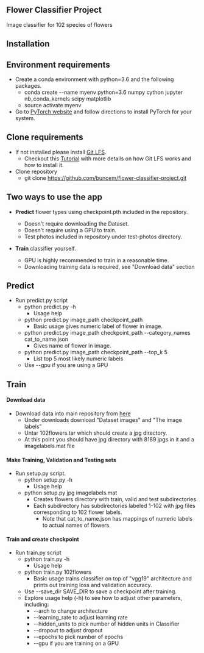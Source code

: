 Flower Classifier Project
------------------------------

Image classifier for 102 species of flowers

Installation
--------------------

## Environment requirements

* Create a conda environment with python=3.6 and the following packages.
    * conda create --name myenv python=3.6 numpy cython jupyter nb_conda_kernels scipy matplotlib
    * source activate myenv
* Go to [PyTorch website](https://pytorch.org/) and follow directions to install PyTorch for your system.

## Clone requirements

* If not installed please install [Git LFS](https://git-lfs.github.com).
    * Checkout this [Tutorial](https://www.atlassian.com/git/tutorials/git-lfs) with more details on how Git LFS works and how to install it.
* Clone repository
    * git clone https://github.com/buncem/flower-classifier-project.git

## Two ways to use the app

* __Predict__ flower types using checkpoint.pth included in the repository.
    * Doesn't require downloading the Dataset.
    * Doesn't require using a GPU to train.
    * Test photos included in repository under test-photos directory.

* __Train__ classifier yourself.
    * GPU is highly recommended to train in a reasonable time.
    * Downloading training data is required, see "Download data" section


## Predict

* Run predict.py script
    * python predict.py -h
        * Usage help
    * python predict.py image_path checkpoint_path
        * Basic usage gives numeric label of flower in image.
    * python predict.py image_path checkpoint_path --category_names cat_to_name.json
        * Gives name of flower in image.
    * python predict.py image_path checkpoint_path --top_k 5
        * List top 5 most likely numeric labels
    * Use --gpu if you are using a GPU

## Train


#### Download data

* Download data into main repository from [here](http://www.robots.ox.ac.uk/~vgg/data/flowers/102/index.html)
    * Under downloads download "Dataset images" and "The image labels"
    * Untar 102flowers.tar which should create a jpg directory.
    * At this point you should have jpg directory with 8189 jpgs in it and a imagelabels.mat file

#### Make Training, Validation and Testing sets

* Run setup.py script.
    * python setup.py -h
        * Usage help
    * python setup.py jpg imagelabels.mat
        * Creates flowers directory with train, valid and test subdirectories.
        * Each subdirectory has subdirectories labeled 1-102 with jpg files corresponding to 102 flower labels.
            * Note that cat_to_name.json has mappings of numeric labels to actual names of flowers.

#### Train and create checkpoint

* Run train.py script
    * python train.py -h
        * Usage help
    * python train.py 102flowers
        * Basic usage trains classifier on top of "vgg19" architecture and prints out training loss and validation accuracy.
    * Use --save_dir SAVE_DIR to save a checkpoint after training.
    * Explore usage help (-h) to see how to adjust other parameters, including:
        * --arch to change architecture
        * --learning_rate to adjust learning rate
        * --hidden_units to pick number of hidden units in Classifier
        * --dropout to adjust dropout
        * --epochs to pick number of epochs
        * --gpu if you are training on a GPU
        

